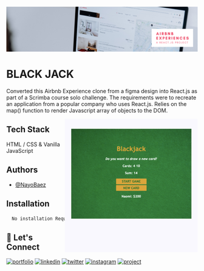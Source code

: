 [![MasterHead](https://raw.githubusercontent.com/NayoBaez/Airbnb-Experiences/master/GITHUB%20README%20BANNER%20AIRBNB.png)](https://nayobaez.com)

# BLACK JACK 

Converted this Airbnb Experience clone from a figma design into React.js as part of a Scrimba course solo challenge. The requirements were to recreate an application from a popular company who uses React.js. Relies on the map() function to render Javascript array of objects to the DOM.

<img align="right" alt="portfolio" width="350" src="https://raw.githubusercontent.com/NayoBaez/Black-Jack/main/_project%20screenshots%20-blackjack.png"></img>

## Tech Stack

HTML / CSS & Vanilla JavaScript



## Authors

- [@NayoBaez](https://www.github.com/nayobaez)


## Installation


```bash
  No installation Required
```
    
## 🔗 Let's Connect
[![portfolio](https://img.shields.io/badge/my_portfolio-000?style=for-the-badge&logo=ko-fi&logoColor=white)](https://nayobaez.com/)
[![linkedin](https://img.shields.io/badge/linkedin-0A66C2?style=for-the-badge&logo=linkedin&logoColor=white)](https://www.linkedin.com/nayobaezfeliz)
[![twitter](https://img.shields.io/badge/twitter-1DA1F2?style=for-the-badge&logo=twitter&logoColor=white)](https://twitter.com/nayobaez)
[![instagram](https://img.shields.io/badge/instagram-DE3C7C?style=for-the-badge&logo=instagram&logoColor=white)](https://instagram.com/nayobaez)
[![project](https://img.shields.io/badge/project_link-96C43A?style=for-the-badge&logo=tp-link&logoColor=white)](https://graceful-dusk-d7defd.netlify.app/)

